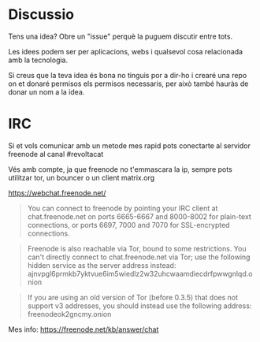 # Discussio

Tens una idea? Obre un "issue" perquè la puguem discutir entre tots.

Les idees podem ser per aplicacions, webs i qualsevol cosa relacionada amb la tecnologia.

Si creus que la teva idea és bona no tinguis por a dir-ho i crearé una repo on et donaré permisos els permisos necessaris, per això també hauràs de donar un nom a la idea.

# IRC
Si et vols comunicar amb un metode mes rapid pots conectarte al servidor freenode al canal #revoltacat

Vés amb compte, ja que freenode no t'emmascara la ip, sempre pots utilitzar tor, un bouncer o un client matrix.org

https://webchat.freenode.net/


> You can connect to freenode by pointing your IRC client at chat.freenode.net on ports 6665-6667 and 8000-8002 for plain-text connections, or ports 6697, 7000 and 7070 for SSL-encrypted connections.

> Freenode is also reachable via Tor, bound to some restrictions. You can't directly connect to chat.freenode.net via Tor; use the following hidden service as the server address instead: ajnvpgl6prmkb7yktvue6im5wiedlz2w32uhcwaamdiecdrfpwwgnlqd.onion

> If you are using an old version of Tor (before 0.3.5) that does not support v3 addresses, you should instead use the following address: freenodeok2gncmy.onion


Mes info: https://freenode.net/kb/answer/chat
